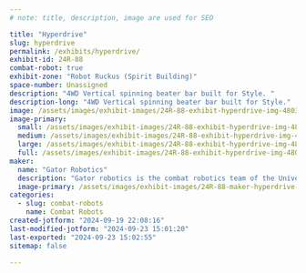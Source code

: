 ```yaml
---
# note: title, description, image are used for SEO

title: "Hyperdrive"
slug: hyperdrive
permalink: /exhibits/hyperdrive/
exhibit-id: 24R-88
combat-robot: true
exhibit-zone: "Robot Ruckus (Spirit Building)"
space-number: Unassigned
description: "4WD Vertical spinning beater bar built for Style. "
description-long: "4WD Vertical spinning beater bar built for Style."
image: /assets/images/exhibit-images/24R-88-exhibit-hyperdrive-img-4803-large.jpeg
image-primary: 
  small: /assets/images/exhibit-images/24R-88-exhibit-hyperdrive-img-4803-small.jpeg
  medium: /assets/images/exhibit-images/24R-88-exhibit-hyperdrive-img-4803-medium.jpeg
  large: /assets/images/exhibit-images/24R-88-exhibit-hyperdrive-img-4803-large.jpeg
  full: /assets/images/exhibit-images/24R-88-exhibit-hyperdrive-img-4803-full.jpeg
maker: 
  name: "Gator Robotics"
  description: "Gator robotics is the combat robotics team of the University of Florida"
  image-primary: /assets/images/exhibit-images/24R-88-maker-hyperdrive-image0-medium.png
categories: 
  - slug: combat-robots
    name: Combat Robots
created-jotform: "2024-09-19 22:08:16"
last-modified-jotform: "2024-09-23 15:01:20"
last-exported: "2024-09-23 15:02:55"
sitemap: false

---
```

